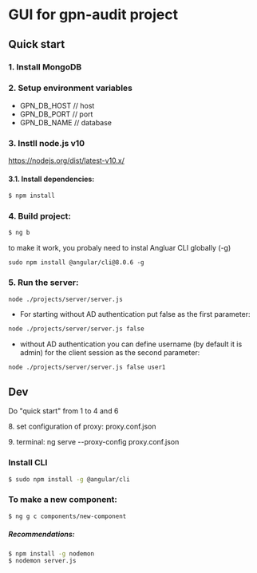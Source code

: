 # GUI for gpn-audit project

## Quick start

### 1\. Install MongoDB

### 2\. Setup environment variables

- GPN_DB_HOST // host
- GPN_DB_PORT // port
- GPN_DB_NAME // database

### 3\. Instll node.js v10

https://nodejs.org/dist/latest-v10.x/

#### 3.1\. Install dependencies:

```bash
$ npm install
```

### 4\. Build project:

```bash
$ ng b
```

to make it work, you probaly need to instal Angluar CLI globally (-g)
```
sudo npm install @angular/cli@8.0.6 -g
```

### 5\. Run the server:

```
node ./projects/server/server.js
```

- For starting without AD authentication put false as the first parameter:

```bash
node ./projects/server/server.js false
```

- without AD authentication you can define username (by default it is admin) for the client session as the second parameter:

```bash
node ./projects/server/server.js false user1
```

## Dev

Do "quick start" from 1 to 4 and 6

8\. set configuration of proxy: proxy.conf.json

9\. terminal: ng serve --proxy-config proxy.conf.json

### Install CLI

```bash
$ sudo npm install -g @angular/cli
```

### To make a new component:

```bash
$ ng g c components/new-component
```

##### Recommendations:

```bash
$ npm install -g nodemon
$ nodemon server.js
```
